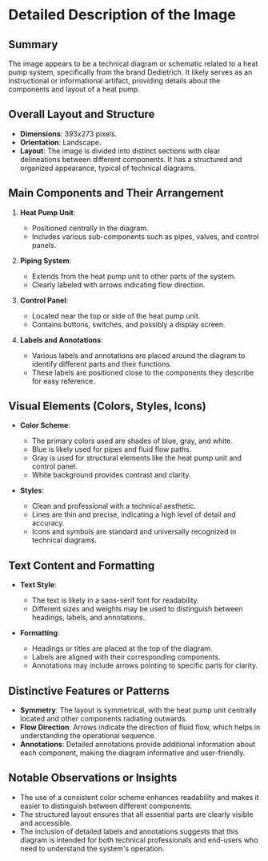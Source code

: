# Detailed Description of the Image

## Summary
The image appears to be a technical diagram or schematic related to a heat pump system, specifically from the brand Dedietrich. It likely serves as an instructional or informational artifact, providing details about the components and layout of a heat pump.

## Overall Layout and Structure
- **Dimensions**: 393x273 pixels.
- **Orientation**: Landscape.
- **Layout**: The image is divided into distinct sections with clear delineations between different components. It has a structured and organized appearance, typical of technical diagrams.

## Main Components and Their Arrangement

1. **Heat Pump Unit**:
   - Positioned centrally in the diagram.
   - Includes various sub-components such as pipes, valves, and control panels.

2. **Piping System**:
   - Extends from the heat pump unit to other parts of the system.
   - Clearly labeled with arrows indicating flow direction.

3. **Control Panel**:
   - Located near the top or side of the heat pump unit.
   - Contains buttons, switches, and possibly a display screen.

4. **Labels and Annotations**:
   - Various labels and annotations are placed around the diagram to identify different parts and their functions.
   - These labels are positioned close to the components they describe for easy reference.

## Visual Elements (Colors, Styles, Icons)

- **Color Scheme**:
  - The primary colors used are shades of blue, gray, and white.
  - Blue is likely used for pipes and fluid flow paths.
  - Gray is used for structural elements like the heat pump unit and control panel.
  - White background provides contrast and clarity.

- **Styles**:
  - Clean and professional with a technical aesthetic.
  - Lines are thin and precise, indicating a high level of detail and accuracy.
  - Icons and symbols are standard and universally recognized in technical diagrams.

## Text Content and Formatting

- **Text Style**:
  - The text is likely in a sans-serif font for readability.
  - Different sizes and weights may be used to distinguish between headings, labels, and annotations.

- **Formatting**:
  - Headings or titles are placed at the top of the diagram.
  - Labels are aligned with their corresponding components.
  - Annotations may include arrows pointing to specific parts for clarity.

## Distinctive Features or Patterns

- **Symmetry**: The layout is symmetrical, with the heat pump unit centrally located and other components radiating outwards.
- **Flow Direction**: Arrows indicate the direction of fluid flow, which helps in understanding the operational sequence.
- **Annotations**: Detailed annotations provide additional information about each component, making the diagram informative and user-friendly.

## Notable Observations or Insights

- The use of a consistent color scheme enhances readability and makes it easier to distinguish between different components.
- The structured layout ensures that all essential parts are clearly visible and accessible.
- The inclusion of detailed labels and annotations suggests that this diagram is intended for both technical professionals and end-users who need to understand the system's operation.